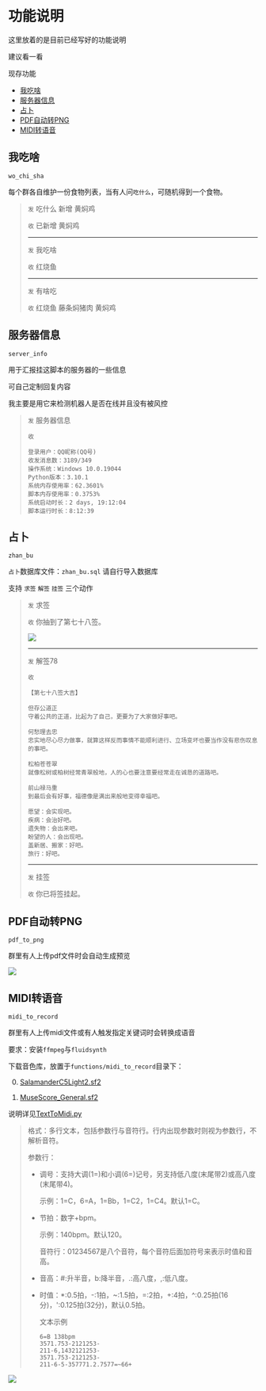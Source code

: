 # 功能说明

这里放着的是目前已经写好的功能说明

建议看一看

现存功能

- [我吃啥](#我吃啥)
- [服务器信息](#服务器信息)
- [占卜](#占卜)
- [PDF自动转PNG](#PDF自动转PNG)
- [MIDI转语音](#MIDI转语音)

## 我吃啥

`wo_chi_sha`

每个群各自维护一份食物列表，当有人问`吃什么`，可随机得到一个食物。

> `发` 吃什么 新增 黄焖鸡
> 
> `收` 已新增 黄焖鸡
> 
> ---
> 
> `发` 我吃啥
> 
> `收` 红烧鱼
> 
> ---
> 
> `发` 有啥吃
> 
> `收` 红烧鱼 藤条焖猪肉 黄焖鸡

## 服务器信息

`server_info`

用于汇报挂这脚本的服务器的一些信息

可自己定制回复内容

我主要是用它来检测机器人是否在线并且没有被风控

> `发` 服务器信息
> 
> `收`
> ```
> 登录用户：QQ昵称(QQ号)
> 收发消息数：3189/349
> 操作系统：Windows 10.0.19044
> Python版本：3.10.1
> 系统内存使用率：62.3601%
> 脚本内存使用率：0.3753%
> 系统启动时长：2 days, 19:12:04
> 脚本运行时长：8:12:39
> ```

## 占卜

`zhan_bu`

`占卜`数据库文件：`zhan_bu.sql` 请自行导入数据库

支持 `求签` `解签` `挂签` 三个动作

> `发` 求签
> 
> `收` 你抽到了第七十八签。
> 
> ![](functions.assets/zhan_bu_1.bmp)
> 
> ---
> 
> `发` 解签78
> 
> `收` 
> 
> ```
> 【第七十八签大吉】
> 
> 但存公道正
> 守着公共的正道，比起为了自己，更要为了大家做好事吧。
> 
> 何愁理去忠
> 忠实地尽心尽力做事，就算这样反而事情不能顺利进行、立场变坏也要当作没有悲伤叹息的事吧。
> 
> 松柏苍苍翠
> 就像松树或柏树经常青翠般地，人的心也要注意要经常走在诚恳的道路吧。
> 
> 前山禄马重
> 到最后会有好事，福德像是满出来般地变得幸福吧。
> 
> 愿望：会实现吧。
> 疾病：会治好吧。
> 遗失物：会出来吧。
> 盼望的人：会出现吧。
> 盖新居、搬家：好吧。
> 旅行：好吧。
> ```
> 
> ---
> 
> `发` 挂签
> 
> `收` 你已将签挂起。

## PDF自动转PNG

`pdf_to_png`

群里有人上传pdf文件时会自动生成预览

![](functions.assets/pdf_to_png_1.png)

## MIDI转语音

`midi_to_record`

群里有人上传midi文件或有人触发指定关键词时会转换成语音

要求：安装`ffmpeg`与`fluidsynth`

下载音色库，放置于`functions/midi_to_record`目录下：

0. [SalamanderC5Light2.sf2](https://sites.google.com/view/hed-sounds/salamander-c5-light)

1. [MuseScore_General.sf2](ftp://ftp.osuosl.org/pub/musescore/soundfont/MuseScore_General/MuseScore_General.sf2)


说明详见[TextToMidi.py](../ay_advance/TextToMidi.py)

> 格式：多行文本，包括参数行与音符行。行内出现参数时则视为参数行，不解析音符。
> 
>   参数行：
> 
> - 调号：支持大调(1=)和小调(6=)记号，另支持低八度(末尾带2)或高八度(末尾带4)。
> 
>   示例：1=C，6=A，1=Bb，1=C2，1=C4。默认1=C。
> 
> - 节拍：数字+bpm。
> 
>   示例：140bpm。默认120。
> 
> 
>   音符行：01234567是八个音符，每个音符后面加符号来表示时值和音高。
> 
> - 音高：#:升半音，b:降半音，.:高八度，,:低八度。
> 
> - 时值：*:0.5拍，-:1拍，~:1.5拍，=:2拍，+:4拍，^:0.25拍(16分)，':0.125拍(32分)，默认0.5拍。
> 
> 
>   文本示例
> 
>   ```
>   6=B 138bpm
>   3571.753-2121253-
>   211-6,1432121253-
>   3571.753-2121253-
>   211-6-5-357771.2.7577=~66+
>   ```


![](functions.assets/midi_to_record_1.png)
